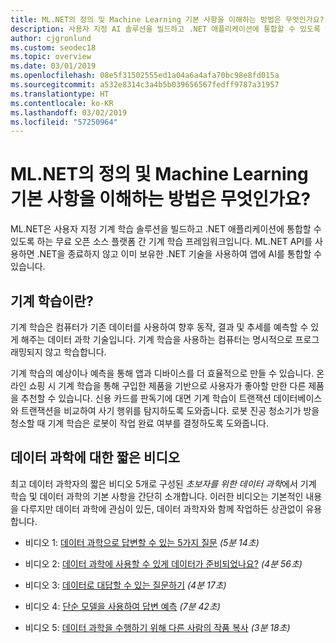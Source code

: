 ```yaml
---
title: ML.NET의 정의 및 Machine Learning 기본 사항을 이해하는 방법은 무엇인가요?
description: 사용자 지정 AI 솔루션을 빌드하고 .NET 애플리케이션에 통합할 수 있도록 하는 무료 오픈 소스 플랫폼 간 기계 학습 프레임워크인 ML.NET에 대해 알아봅니다.
author: cjgronlund
ms.custom: seodec18
ms.topic: overview
ms.date: 03/01/2019
ms.openlocfilehash: 08e5f31502555ed1a04a6a4afa70bc98e8fd015a
ms.sourcegitcommit: a532e8314c3a4b5b039656567fedff9787a31957
ms.translationtype: HT
ms.contentlocale: ko-KR
ms.lasthandoff: 03/02/2019
ms.locfileid: "57250964"
---
```

# <a name="what-is-mlnet-and-how-do-i-understand-machine-learning-basics"></a>ML.NET의 정의 및 Machine Learning 기본 사항을 이해하는 방법은 무엇인가요?

ML.NET은 사용자 지정 기계 학습 솔루션을 빌드하고 .NET 애플리케이션에 통합할 수 있도록 하는 무료 오픈 소스 플랫폼 간 기계 학습 프레임워크입니다. ML.NET API를 사용하면 .NET을 종료하지 않고 이미 보유한 .NET 기술을 사용하여 앱에 AI를 통합할 수 있습니다.

## <a name="what-is-machine-learning"></a>기계 학습이란?

기계 학습은 컴퓨터가 기존 데이터를 사용하여 향후 동작, 결과 및 추세를 예측할 수 있게 해주는 데이터 과학 기술입니다. 기계 학습을 사용하는 컴퓨터는 명시적으로 프로그래밍되지 않고 학습합니다.

기계 학습의 예상이나 예측을 통해 앱과 디바이스를 더 효율적으로 만들 수 있습니다. 온라인 쇼핑 시 기계 학습을 통해 구입한 제품을 기반으로 사용자가 좋아할 만한 다른 제품을 추천할 수 있습니다. 신용 카드를 판독기에 대면 기계 학습이 트랜잭션 데이터베이스와 트랜잭션을 비교하여 사기 행위를 탐지하도록 도와줍니다. 로봇 진공 청소기가 방을 청소할 때 기계 학습은 로봇이 작업 완료 여부를 결정하도록 도와줍니다.


## <a name="short-videos-on-data-science"></a>데이터 과학에 대한 짧은 비디오 

최고 데이터 과학자의 짧은 비디오 5개로 구성된 *초보자를 위한 데이터 과학*에서 기계 학습 및 데이터 과학의 기본 사항을 간단히 소개합니다. 이러한 비디오는 기본적인 내용을 다루지만 데이터 과학에 관심이 있든, 데이터 과학자와 함께 작업하든 상관없이 유용합니다.

* 비디오 1: [데이터 과학으로 답변할 수 있는 5가지 질문](https://docs.microsoft.com/azure/machine-learning/studio/data-science-for-beginners-the-5-questions-data-science-answers) *(5분 14초)*

* 비디오 2: [데이터 과학에 사용할 수 있게 데이터가 준비되었나요?](https://docs.microsoft.com/azure/machine-learning/studio/data-science-for-beginners-is-your-data-ready-for-data-science) *(4분 56초)*

* 비디오 3: [데이터로 대답할 수 있는 질문하기](https://docs.microsoft.com/azure/machine-learning/studio/data-science-for-beginners-ask-a-question-you-can-answer-with-data) *(4분 17초)*

* 비디오 4: [단순 모델을 사용하여 답변 예측](https://docs.microsoft.com/azure/machine-learning/studio/data-science-for-beginners-predict-an-answer-with-a-simple-model) *(7분 42초)*

* 비디오 5: [데이터 과학을 수행하기 위해 다른 사람의 작품 복사](https://docs.microsoft.com/azure/machine-learning/studio/data-science-for-beginners-copy-other-peoples-work-to-do-data-science) *(3분 18초)*
